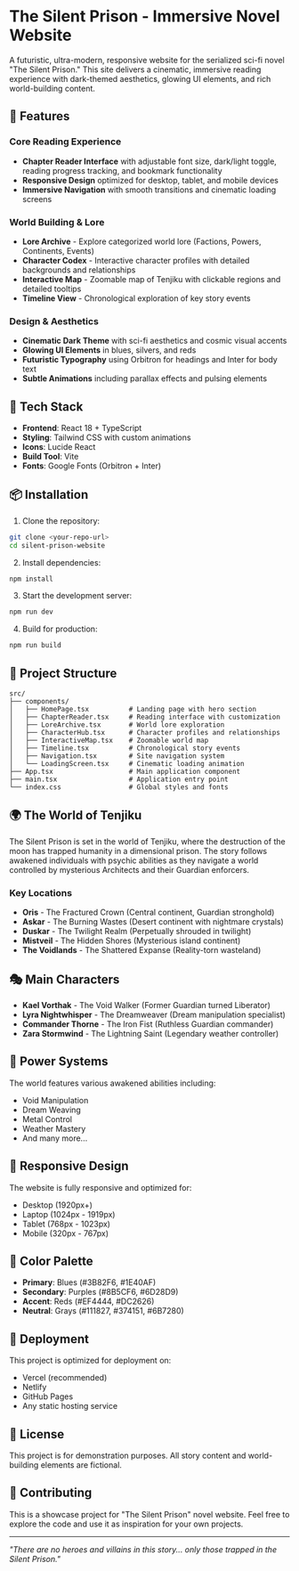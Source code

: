 # The Silent Prison - Immersive Novel Website

A futuristic, ultra-modern, responsive website for the serialized sci-fi novel "The Silent Prison." This site delivers a cinematic, immersive reading experience with dark-themed aesthetics, glowing UI elements, and rich world-building content.

## 🌟 Features

### Core Reading Experience
- **Chapter Reader Interface** with adjustable font size, dark/light toggle, reading progress tracking, and bookmark functionality
- **Responsive Design** optimized for desktop, tablet, and mobile devices
- **Immersive Navigation** with smooth transitions and cinematic loading screens

### World Building & Lore
- **Lore Archive** - Explore categorized world lore (Factions, Powers, Continents, Events)
- **Character Codex** - Interactive character profiles with detailed backgrounds and relationships
- **Interactive Map** - Zoomable map of Tenjiku with clickable regions and detailed tooltips
- **Timeline View** - Chronological exploration of key story events

### Design & Aesthetics
- **Cinematic Dark Theme** with sci-fi aesthetics and cosmic visual accents
- **Glowing UI Elements** in blues, silvers, and reds
- **Futuristic Typography** using Orbitron for headings and Inter for body text
- **Subtle Animations** including parallax effects and pulsing elements

## 🚀 Tech Stack

- **Frontend**: React 18 + TypeScript
- **Styling**: Tailwind CSS with custom animations
- **Icons**: Lucide React
- **Build Tool**: Vite
- **Fonts**: Google Fonts (Orbitron + Inter)

## 📦 Installation

1. Clone the repository:
```bash
git clone <your-repo-url>
cd silent-prison-website
```

2. Install dependencies:
```bash
npm install
```

3. Start the development server:
```bash
npm run dev
```

4. Build for production:
```bash
npm run build
```

## 🎨 Project Structure

```
src/
├── components/
│   ├── HomePage.tsx          # Landing page with hero section
│   ├── ChapterReader.tsx     # Reading interface with customization
│   ├── LoreArchive.tsx       # World lore exploration
│   ├── CharacterHub.tsx      # Character profiles and relationships
│   ├── InteractiveMap.tsx    # Zoomable world map
│   ├── Timeline.tsx          # Chronological story events
│   ├── Navigation.tsx        # Site navigation system
│   └── LoadingScreen.tsx     # Cinematic loading animation
├── App.tsx                   # Main application component
├── main.tsx                  # Application entry point
└── index.css                 # Global styles and fonts
```

## 🌍 The World of Tenjiku

The Silent Prison is set in the world of Tenjiku, where the destruction of the moon has trapped humanity in a dimensional prison. The story follows awakened individuals with psychic abilities as they navigate a world controlled by mysterious Architects and their Guardian enforcers.

### Key Locations
- **Oris** - The Fractured Crown (Central continent, Guardian stronghold)
- **Askar** - The Burning Wastes (Desert continent with nightmare crystals)
- **Duskar** - The Twilight Realm (Perpetually shrouded in twilight)
- **Mistveil** - The Hidden Shores (Mysterious island continent)
- **The Voidlands** - The Shattered Expanse (Reality-torn wasteland)

## 🎭 Main Characters

- **Kael Vorthak** - The Void Walker (Former Guardian turned Liberator)
- **Lyra Nightwhisper** - The Dreamweaver (Dream manipulation specialist)
- **Commander Thorne** - The Iron Fist (Ruthless Guardian commander)
- **Zara Stormwind** - The Lightning Saint (Legendary weather controller)

## 🔮 Power Systems

The world features various awakened abilities including:
- Void Manipulation
- Dream Weaving
- Metal Control
- Weather Mastery
- And many more...

## 📱 Responsive Design

The website is fully responsive and optimized for:
- Desktop (1920px+)
- Laptop (1024px - 1919px)
- Tablet (768px - 1023px)
- Mobile (320px - 767px)

## 🎨 Color Palette

- **Primary**: Blues (#3B82F6, #1E40AF)
- **Secondary**: Purples (#8B5CF6, #6D28D9)
- **Accent**: Reds (#EF4444, #DC2626)
- **Neutral**: Grays (#111827, #374151, #6B7280)

## 🚀 Deployment

This project is optimized for deployment on:
- Vercel (recommended)
- Netlify
- GitHub Pages
- Any static hosting service

## 📄 License

This project is for demonstration purposes. All story content and world-building elements are fictional.

## 🤝 Contributing

This is a showcase project for "The Silent Prison" novel website. Feel free to explore the code and use it as inspiration for your own projects.

---

*"There are no heroes and villains in this story... only those trapped in the Silent Prison."*